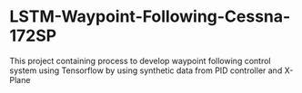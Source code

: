 # LSTM-Waypoint-Following-Cessna-172SP
This project containing process to develop waypoint following control system using Tensorflow by using synthetic data from PID controller and X-Plane 
